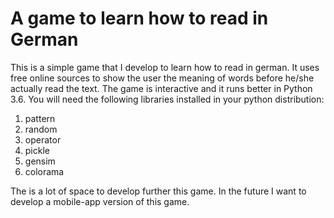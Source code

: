 # A game to learn how to read in German

This is a simple game that I develop to learn how to read in german. It uses free online sources to show the user the meaning of words before he/she actually read the text. The game is interactive and it runs better in Python 3.6. You will need the following libraries installed in your python distribution:

1) pattern
2) random
3) operator
4) pickle
5) gensim
6) colorama

The is a lot of space to develop further this game. In the future I want to develop a mobile-app version of this game.

